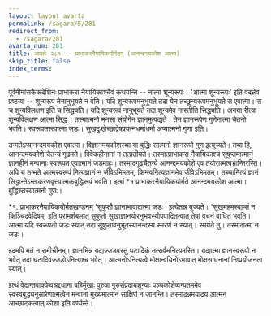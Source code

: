 ```yaml
---
layout: layout_avarta
permalink: /sagara/5/281
redirect_from:
  - /sagara/281
avarta_num: 281
title: आवर्तः २८१ -- प्राभाकरनैयायिकयोर्मतम् (आनन्दमयकोश आत्मा)
skip_title: false
index_terms: 
---
```


पूर्वमीमांसकैकदेशिनः प्राभाकरा नैयायिकाश्चैवं कथयन्ति -- नात्मा
शून्यरूपः। 'आत्मा शून्यरूपः' इति वदन्नेवं प्रष्टव्यः -- शून्यरूपं तेनानुभूयते न वेति। यदि शून्यरूपमनुभूयते तदा येन तच्छून्यरूपमनुभूयते स
एवात्मा। स च शून्यविलक्षण इति च सिद्ध्यति। यदि शून्यरूपं नानुभूयते
तदा शून्यमेव नास्तीति सिद्ध्यति। अनया रीत्या शून्यविलक्षण आत्मा
सिद्धः। तस्यात्मनो मनसा संयोगेन ज्ञानमुत्पद्यते। तेन ज्ञानरूपेण गुणेनात्मा
चेतनो भवति। स्वरूपतस्त्वात्मा जडः। सुखदुःखेच्छाद्वेषप्रयत्नधर्माधर्मा
अप्यात्मनो गुणा इति।

तन्मतेऽप्यानन्दमयकोश एवात्मा। विज्ञानमयकोशस्था या बुद्धिः
सात्मनो ज्ञानरूपो गुण इत्युच्यते। तथा हि, आनन्दमयकोशे चैतन्यं
गूढमते। विवेकहीनानां न तत्प्रतीयते। तस्मात्प्राभाकरा नैयायिकाश्च
सुषुप्तमात्मानं ज्ञानहीनं मन्वानाः स्वरूपत एवात्मानं जडमाहुः। तस्माद्गूढचैतन्ये आनन्दमयकोशे एव तयोरात्मत्वभ्रान्तिरस्ति। अपि च तन्मते
आत्मस्वरूपं नित्यज्ञानं न जीवेऽभिमतम्, किन्त्वनित्यज्ञानमेव जीवेऽभिमतम्।
तच्चानित्यं ज्ञानं सिद्धान्तेऽन्तःकरणवृत्त्यात्मकबुद्धिरूपं भवति। इत्थं *१ प्राभाकरनैयायिकयोर्मते आनन्दमयकोश आत्मा। बुद्धिस्तस्यात्मनो गुणः।

<div class="footnote" markdown="1">
*१. प्राभाकरनैयायिकयोर्मतखण्डनम् 'सुषुप्तौ ज्ञानाभावादात्मा जडः '
इत्येतन्न युज्यते। 'सुखमहमस्वाप्सं न किञ्चिदवेदिषम्' इति परामर्शबलात् सुषुप्तौ
सुखाज्ञानयोरनुभवस्योपपादितत्वात् तेषां वचनं बाधितं भवति। आत्मा यदि स्वरूपतो
जडः स्यात् तदा सुषुप्तावनुभूतस्यानन्दस्य स्मरणं न स्यात्। स्मर्यते तु। तस्मादात्मा
न जडः।
</div>

इदमपि मतं न समीचीनम्। ज्ञानभिन्नं यद्यज्जडवस्तु घटादिकं
तत्सर्वमनित्यमस्ति। यद्यात्मा ज्ञानस्वरूपो न भवेत् तदा घटादिवज्जडोऽनित्यश्च
भवेत्। आत्मनोऽनित्यत्वे मोक्षान्वयिनोऽभावात् मोक्षसाधनानां निष्प्रयोजनता स्यात्।

इत्थं वेदान्तवाक्येष्वश्रद्दधाना बहिर्मुखाः पुरुषा गुरुसंप्रदायशून्याः
पञ्चकोशेष्वन्यतममेव स्वस्वबुद्ध्यनुसारेणात्मत्वेन मन्वाना मुख्यमात्मानं साक्षिणं
न जानन्ति। तस्मादन्नमयादय आत्मन आच्छादकत्वात् कोशा इति वर्ण्यन्ते।
